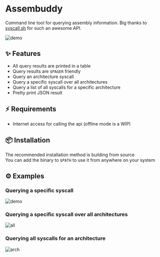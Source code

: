 # Assembuddy
Command line tool for querying assembly information. Big thanks to [syscall.sh](https://syscall.sh/) for such an awesome API.

![demo](https://github.com/Selyss/AssemBuddy/assets/99344963/987e16a2-ce27-4c27-b360-6327232882e2)

## ✨ Features

- All query results are printed in a table
- Query results are `$PAGER` friendly
- Query an architecture syscall
- Query a specific syscall over all architectures
- Query a list of all syscalls for a specific architecture
- Pretty print JSON result

## ⚡️ Requirements

- Internet access for calling the api (offline mode is a WIP)

## 📦 Installation

The recommended installation method is building from source \
You can add the binary to `$PATH` to use it from anywhere on your system

## ⚙️ Examples

### Querying a specific syscall

![demo](https://github.com/Selyss/AssemBuddy/assets/99344963/987e16a2-ce27-4c27-b360-6327232882e2)

### Querying a specific syscall over all architectures

![all](https://github.com/Selyss/AssemBuddy/assets/99344963/4b7f82e4-b2a0-4791-988a-0d23d7b8b314)

### Querying all syscalls for an architecture

![arch](https://github.com/Selyss/AssemBuddy/assets/99344963/d8218e8d-233a-47e0-8ff6-9269b96de6e5)

